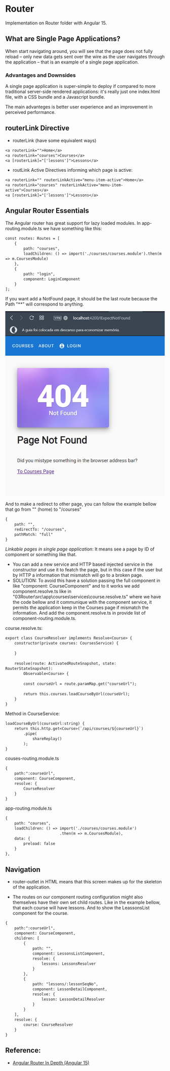 # Router

Implementation on Router folder with Angular 15.

## What are Single Page Applications? 
When start navigating around, you will see that the page does not fully
reload – only new data gets sent over the wire as the user navigates
through the application – that is an example of a single page
application.


### Advantages and Downsides
A single page application is super-simple to deploy if compared to more traditional server-side rendered applications: it's really just one index.html file, with a CSS bundle and a Javascript bundle.

The main advanteges is better user experience and an improvement in perceived performance.

## routerLink Directive

- routerLink (have some equivalent ways)
```
<a routerLink="">Home</a>
<a routerLink="courses">Courses</a>
<a [routerLink]="['lessons']">Lessons</a>
```

- routLink Active Directives informing which page is active:
```
<a routerLink="" routerLinkActive="menu-item-active">Home</a>
<a routerLink="courses" routerLinkActive="menu-item-active">Courses</a>
<a [routerLink]="['lessons']">Lessons</a>
```

## Angular Router Essentials

The Angular router has great support for lazy loaded modules. In app-routing.module.ts we have something like this:

```
const routes: Routes = [
    {
        path: "courses",
        loadChildren: () => import('./courses/courses.module').then(m => m.CoursesModule)
    },
    {
        path: "login",
        component: LoginComponent
    }
];
```

If you want add a NotFound page, it should be the last route because the Path "**" will correspond to anything.

![plot](./images/03.404.png)

And to make a redirect to other page, you can follow the example bellow that go from "" (home) to "/courses"

```
{
    path: "",
    redirectTo: "/courses",
    pathMatch: "full"
}
```

*Linkable pages in single page application*: It means see a page by ID of component or something like that. 

- You can add a new service and HTTP based injected service in the constructor and use it to featch the page, but in this case if the user but by HTTP a information that mismatch will go to a broken page. 
- SOLUTION: To avoid this have a solution passing the full component in like "component: CourseComponent" and to it works we add component.resolve.ts like in "03Router\src\app\courses\services\course.resolve.ts" where we have the code bellow and it communique with the component service, it permits the application keep in the Courses page if mismatch the information. And add the component.resolve.ts in provide list of component-routing.module.ts.

course.resolve.ts:
```
export class CourseResolver implements Resolve<Course> {
    constructor(private courses: CoursesService) {

    }

    resolve(route: ActivatedRouteSnapshot, state: RouterStateSnapshot):
        Observable<Course> {

        const courseUrl = route.paramMap.get("courseUrl");

        return this.courses.loadCourseByUrl(courseUrl);
    }
}
```

Method in CourseService:
```
loadCourseByUrl(courseUrl:string) {
    return this.http.get<Course>(`/api/courses/${courseUrl}`)
        .pipe(
            shareReplay()
        );
}
```

couses-routing.module.ts
```
{
    path:":courseUrl",
    component: CourseComponent,
    resolve: {
        CourseResolver
    }
}
```

app-routing.module.ts
```
{
    path: "courses",
    loadChildren: () => import('./courses/courses.module')
                        .then(m => m.CoursesModule),
    data: {
        preload: false
    }
},
```

## Navigation

- router-outlet in HTML means that this screen makes up for the skeleton of the application.

- The routes on our component routing configuration might also themselves have their own set child routes. Like in the example bellow, that each course will have lessons. And to show the LeassonsList component for the course.

```
{
    path:":courseUrl",
    component: CourseComponent,
    children: [
        {
            path: "",
            component: LessonsListComponent,
            resolve: {
                lessons: LessonsResolver
            }
        },
        {
            path: "lessons/:lessonSeqNo",
            component: LessonDetailComponent,
            resolve: {
                lesson: LessonDetailResolver
            }
        }
    ],
    resolve: {
        course: CourseResolver
    }
}
```


## Reference:

- [Angular Router In Depth (Angular 15)](https://www.udemy.com/course/angular-router-course/)